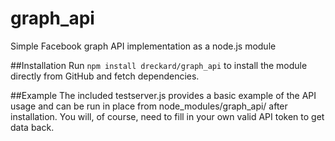 # graph_api
Simple Facebook graph API implementation as a node.js module

##Installation
Run `npm install dreckard/graph_api` to install the module directly from GitHub and fetch dependencies.

##Example
The included testserver.js provides a basic example of the API usage and can be run in place from node_modules/graph_api/ after installation.  You will, of course, need to fill in your own valid API token to get data back.
